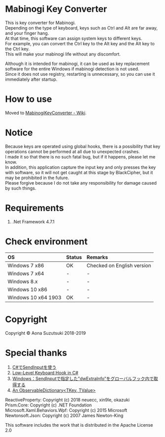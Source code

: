 # Mabinogi Key Converter
This is key converter for Mabinogi.  
Depending on the type of keyboard, keys such as Ctrl and Alt are far away, and your finger hang.  
At that time, this software can assign system keys to different keys.  
For example, you can convert the Ctrl key to the Alt key and the Alt key to the Ctrl key.  
This will make your mabinogi life without any discomfort.  

Although it is intended for mabinogi, it can be used as key replacement software for the entire Windows if mabinogi detection is not used.  
Since it does not use registry, restarting is unnecessary, so you can use it immediately after startup.  

# How to use
Moved to [MabinogiKeyConverter - Wiki](https://github.com/AonaSuzutsuki/MabinogiKeyConverter/wiki).  

# Notice
Because keys are operated using global hooks, there is a possibility that key operations cannot be performed at all due to unexpected crashes.  
I made it so that there is no such fatal bug, but if it happens, please let me know.  
In addition, this application capture the input key and only presses the key with software, so it will not get caught at this stage by BlackCipher, but it may be prohibited in the future.  
Please forgive because I do not take any responsibility for damage caused by such things.  

# Requirements
1. .Net Framework 4.7.1

# Check environment
| OS | Status | Remarks |
|:---|:---|:---|
|Windows 7 x86 | OK | Checked on English version |
|Windows 7 x64 | - | - |
|Windows 8.x | - | - |
|Windows 10 x86 | - | - |
|Windows 10 x64 1903 | OK | - |

# Copyright
Copyright © Aona Suzutsuki 2018-2019  

# Special thanks
1. [C#でSendInputを使う](https://gist.github.com/romichi/4971512)  
2. [Low-Level Keyboard Hook in C#](https://blogs.msdn.microsoft.com/toub/2006/05/03/low-level-keyboard-hook-in-c/)  
3. [Windows：SendInputで指定した"dwExtraInfo"をグローバルフック内で取得する](http://d.hatena.ne.jp/ken_2501jp/20130406/1365235955)  
4. [An ObservableDictionary<TKey, TValue>](https://gist.github.com/kzu/cfe3cb6e4fe3efea6d24)  

ReactiveProperty:               Copyright (c) 2018 neuecc, xin9le, okazuki  
Prism.Core:                     Copyright (c) .NET Foundation  
Microsoft.Xaml.Behaviors.Wpf:   Copyright (c) 2015 Microsoft  
Newtonsoft.Json:                Copyright (c) 2007 James Newton-King  


This software includes the work that is distributed in the Apache License 2.0
